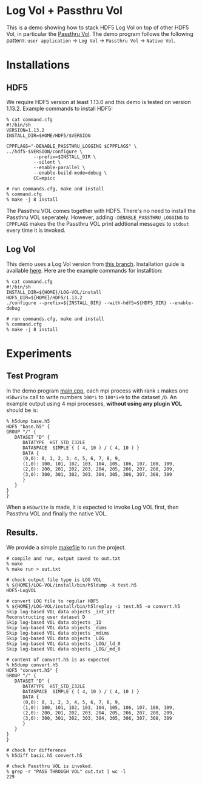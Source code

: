 # Log Vol + Passthru Vol
This is a demo showing how to stack HDF5 Log Vol on top of other HDF5 Vol, in particular
the [Passthru Vol](https://github.com/HDFGroup/hdf5/blob/develop/src/H5VLpassthru.c). The demo
program follows the following pattern:
`user application` -> `Log Vol` -> `Passthru Vol` -> `Native Vol`.

# Installations
## HDF5
We require HDF5 version at least 1.13.0 and this demo is tested on version 1.13.2. Example
commands to install HDF5:
```shell
% cat command.cfg
#!/bin/sh
VERSION=1.13.2
INSTALL_DIR=$HOME/HDF5/$VERSION

CPPFLAGS="-DENABLE_PASSTHRU_LOGGING $CPPFLAGS" \
../hdf5-$VERSION/configure \
          --prefix=$INSTALL_DIR \
          --silent \
          --enable-parallel \
          --enable-build-mode=debug \
          CC=mpicc

# run commands.cfg, make and install
% command.cfg
% make -j 8 install
```
The Passthru VOL comes together with HDF5. There's no need to install the Passthru VOL seperately.
However, adding `-DENABLE_PASSTHRU_LOGGING` to `CPPFLAGS` makes the the Passthru VOL print
addtional messages to `stdout` every time it is invoked.
## Log Vol
This demo uses a Log Vol version from [this branch](https://github.com/yzanhua/vol-log-based/tree/pass_thru). Installation guide is available [here](https://github.com/yzanhua/vol-log-based/blob/pass_thru/doc/INSTALL.md). Here are the example commands for installtion:
```shell
% cat command.cfg
#!/bin/sh
INSTALL_DIR=${HOME}/LOG-VOL/install
HDF5_DIR=${HOME}/HDF5/1.13.2
./configure --prefix=${INSTALL_DIR} --with-hdf5=${HDF5_DIR} --enable-debug

# run commands.cfg, make and install
% command.cfg
% make -j 8 install
```

# Experiments
## Test Program
In the demo program [main.cpp](./main.cpp), each mpi process with rank `i` makes
one `H5Dwrite` call to write numbers `100*i` to `100*i+9` to the dataset `/D`. 
An example output using 4 mpi processes, **without using any plugin VOL** should be is:
```shell
% h5dump base.h5
HDF5 "base.h5" {
GROUP "/" {
   DATASET "D" {
      DATATYPE  H5T_STD_I32LE
      DATASPACE  SIMPLE { ( 4, 10 ) / ( 4, 10 ) }
      DATA {
      (0,0): 0, 1, 2, 3, 4, 5, 6, 7, 8, 9,
      (1,0): 100, 101, 102, 103, 104, 105, 106, 107, 108, 109,
      (2,0): 200, 201, 202, 203, 204, 205, 206, 207, 208, 209,
      (3,0): 300, 301, 302, 303, 304, 305, 306, 307, 308, 309
      }
   }
}
}
```
When a `H5Dwrite` is made, it is expected to invoke Log VOL first, then Passthru
VOL and finally the native VOL.
## Results.
We provide a simple [makefile](./makefile) to run the project. 

```shell
# compile and run, output saved to out.txt
% make
% make run > out.txt

# check output file type is LOG VOL
% ${HOME}/LOG-VOL/install/bin/h5ldump -k test.h5
HDF5-LogVOL

# convert LOG file to regular HDF5
% ${HOME}/LOG-VOL/install/bin/h5lreplay -i test.h5 -o convert.h5
Skip log-based VOL data objects _int_att
Reconstructing user dataset D
Skip log-based VOL data objects _ID
Skip log-based VOL data objects _dims
Skip log-based VOL data objects _mdims
Skip log-based VOL data objects _LOG
Skip log-based VOL data objects _LOG/_ld_0
Skip log-based VOL data objects _LOG/_md_0

# content of convert.h5 is as expected
% h5dump convert.h5
HDF5 "convert.h5" {
GROUP "/" {
   DATASET "D" {
      DATATYPE  H5T_STD_I32LE
      DATASPACE  SIMPLE { ( 4, 10 ) / ( 4, 10 ) }
      DATA {
      (0,0): 0, 1, 2, 3, 4, 5, 6, 7, 8, 9,
      (1,0): 100, 101, 102, 103, 104, 105, 106, 107, 108, 109,
      (2,0): 200, 201, 202, 203, 204, 205, 206, 207, 208, 209,
      (3,0): 300, 301, 302, 303, 304, 305, 306, 307, 308, 309
      }
   }
}
}

# check for difference
% h5diff basic.h5 convert.h5

# check Passthru VOL is invoked.
% grep -r "PASS THROUGH VOL" out.txt | wc -l
229
```

